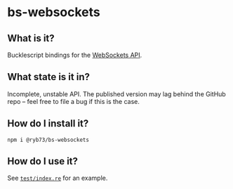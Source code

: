 # bs-websockets

## What is it?
Bucklescript bindings for the [WebSockets API](https://developer.mozilla.org/en-US/docs/Web/API/WebSockets_API).

## What state is it in?
Incomplete, unstable API. The published version may lag behind the GitHub repo – feel free to file a bug if this is the case.

## How do I install it?
```
npm i @ryb73/bs-websockets
```

## How do I use it?
See [`test/index.re`](test/index.re) for an example.

